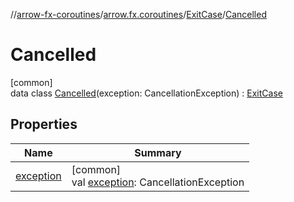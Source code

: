 //[arrow-fx-coroutines](../../../../index.md)/[arrow.fx.coroutines](../../index.md)/[ExitCase](../index.md)/[Cancelled](index.md)

# Cancelled

[common]\
data class [Cancelled](index.md)(exception: CancellationException) : [ExitCase](../index.md)

## Properties

| Name | Summary |
|---|---|
| [exception](exception.md) | [common]<br>val [exception](exception.md): CancellationException |
